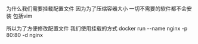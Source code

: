 为什么我们需要挂载配置文件
因为为了压缩容器大小 一切不需要的软件都不会安装 包括vim

所以为了方便修改配置文件 我们使用挂载的方式
docker run --name nginx -p 80:80 -d nginx

